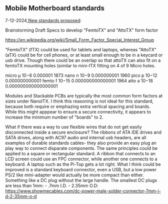 Mobile Motherboard standards
-

7-12-2024[ New standards proposed](https://hackaday.io/project/177716/details/
):

Brainstorming Draft Specs to develop "FemtoTX" and "AttoTX" form factor

https://en.wikipedia.org/wiki/Small_Form_Factor_Special_Interest_Group

"FemtoTX" (fTX) could be used for tablets and laptops, whereas "AttoTX" (aTX) could be for cell phones, or at least small enough to be in a keycard or usb drive. Though there could be an overlap so that attoTX can also fit on a femtoTX mounting holes (similar to mini-ITX fitting on 4 of 9 Micro holes.

micro	μ	10−6	0.000001	1873
nano	n	10−9	0.000000001	1960
pico	p	10−12	0.000000000001
femto	f	10−15	0.000000000000001	1964
atto	a	10−18	0.000000000000000001


Modules and Stackable PCBs are typically the most common form factors at sizes under NanoITX. I think this reasoning is not ideal for this standard, because both require or emphazing extra vertical spacing and boards. While this might apppear to ensure a secure connectivity, it appears to increase the minimum number of "boards" to 2.

What if there was a way to use flexible wires that do not get easily disconnected inside a secure enclosure? The ribbons of ATA IDE drives and SATA drives, along with AC97 audio and internal usb headers, are all examples of durable standards cables- they also provide an easy plug an play way to connect disparate components. The same principles could be applied to a square or rectangular standard. A ribbon that connects to an LCD screen could use an FPC connector, while another one connects to a keyboard. A laptop such as the Pi-Top gets a lot right. What I think could be improved is a standard keyboard connector, even a USB, but a low power PS/2 like mini-adapter would actually be more compact than either. Something like a DC plug without the large handle. The smallest DC plugs are less than 1mm:  - .7mm I.D. - 2.35mm O.D: https://www.showmecables.com/dc-power-male-solder-connector-7mm-i-d-2-35mm-o-d
